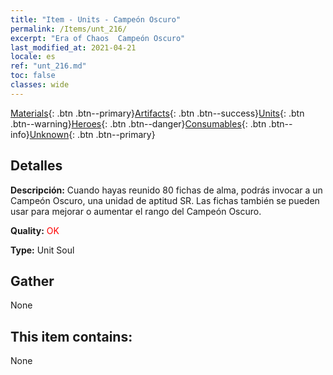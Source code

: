 ```yaml
---
title: "Item - Units - Campeón Oscuro"
permalink: /Items/unt_216/
excerpt: "Era of Chaos  Campeón Oscuro"
last_modified_at: 2021-04-21
locale: es
ref: "unt_216.md"
toc: false
classes: wide
---
```

 [Materials](/es/Items/){: .btn .btn--primary}[Artifacts](/es/Items/Artifacts/){: .btn .btn--success}[Units](/es/Items/Units/){: .btn .btn--warning}[Heroes](/es/Items/Heroes/){: .btn .btn--danger}[Consumables](/es/Items/Consumables/){: .btn .btn--info}[Unknown](/es/Items/Unknown/){: .btn .btn--primary}

## Detalles
 **Descripción:** Cuando hayas reunido 80 fichas de alma, podrás invocar a un Campeón Oscuro, una unidad de aptitud SR. Las fichas también se pueden usar para mejorar o aumentar el rango del Campeón Oscuro.

 **Quality:** <span style="color: #FF0000">OK</span>

 **Type:** Unit Soul

## Gather

  None

## This item contains:

  None

